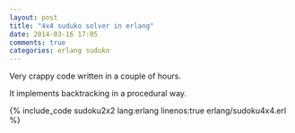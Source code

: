```yaml
---
layout: post
title: "4x4 suduko solver in erlang"
date: 2014-03-16 17:05
comments: true
categories: erlang suduko
---
```


Very crappy code written in a couple of hours.

It implements backtracking in a procedural way.

{% include_code sudoku2x2 lang:erlang linenos:true erlang/sudoku4x4.erl  %}
